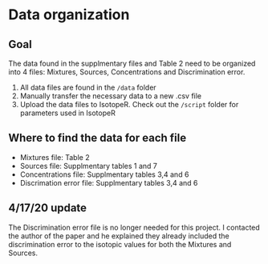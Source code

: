 # Data organization 

## Goal 
The data found in the supplmentary files and Table 2 need to be organized into 4 files: Mixtures, Sources, Concentrations and Discrimination error. 

1. All data files are found in the `/data` folder 
2. Manually transfer the necessary data to a new .csv file
3. Upload the data files to IsotopeR. Check out the `/script` folder for parameters used in IsotopeR 

## Where to find the data for each file 

- Mixtures file: Table 2
- Sources file: Supplmentary tables 1 and 7
- Concentrations file: Supplmentary tables 3,4 and 6
- Discrimation error file: Supplmentary tables 3,4 and 6 

## 4/17/20 update 
The Discrimination error file is no longer needed for this project. I contacted the author of the paper and he explained they already included the discrimination error to the isotopic values for both the Mixtures and Sources.  
